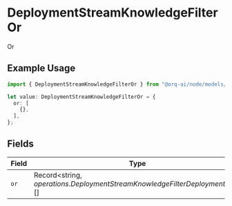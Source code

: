 # DeploymentStreamKnowledgeFilterOr

Or

## Example Usage

```typescript
import { DeploymentStreamKnowledgeFilterOr } from "@orq-ai/node/models/operations";

let value: DeploymentStreamKnowledgeFilterOr = {
  or: [
    {},
  ],
};
```

## Fields

| Field                                                                       | Type                                                                        | Required                                                                    | Description                                                                 |
| --------------------------------------------------------------------------- | --------------------------------------------------------------------------- | --------------------------------------------------------------------------- | --------------------------------------------------------------------------- |
| `or`                                                                        | Record<string, *operations.DeploymentStreamKnowledgeFilterDeploymentsOr*>[] | :heavy_check_mark:                                                          | N/A                                                                         |
